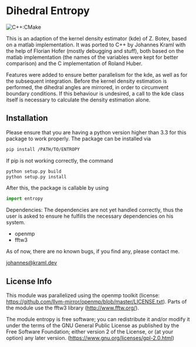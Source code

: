 # Dihedral Entropy

![C++:CMake](https://github.com/jokr91/dihedral_entropy/workflows/C++:CMake/badge.svg)

This is an adaption of the kernel density estimator (kde) of Z. Botev, based on a matlab implementation. It was ported to C++ by Johannes Kraml with the help of Florian Hofer (mostly debugging and stuff), both based on the matlab implementation (the names of the variables were kept for better comparison) and the C implementation of Roland Huber.

Features were added to ensure better parallelism for the kde, as well as for the subsequent integration. Before the kernel density estimation is performed, the dihedral angles are mirrored, in order to circumvent boundary conditions. If this behaviour is undesired, a call to the kde class itself is necessary to calculate the density estimation alone.

## Installation

Please ensure that you are having a python version higher than 3.3 for this package to work properly. The package can be installed via

```bash
pip install /PATH/TO/ENTROPY
```

If pip is not working correctly, the command

```bash
python setup.py build
python setup.py install
```

After this, the package is callable by using

```python
import entropy
```

Dependencies:
The dependencies are not yet handled correctly, thus the user is asked to ensure he fulfills the necessary dependencies on his system.

- openmp
- fftw3

As of now, there are no known bugs, if you find any, please contact me.

johannes@kraml.dev

## License Info

This module was parallelized using the openmp toolkit (license: <https://github.com/llvm-mirror/openmp/blob/master/LICENSE.txt>). Parts of the module use the fftw3 library (<http://www.fftw.org/>).

The module entropy is free software; you can redistribute it and/or modify it under the terms of the GNU General Public License as published by the Free Software Foundation; either version 2 of the License, or (at your option) any later version. (<https://www.gnu.org/licenses/gpl-2.0.html>)

